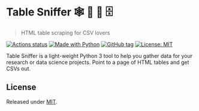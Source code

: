 # Table Sniffer 🕸 🐶 🐽 🗄
> HTML table scraping for CSV lovers

<!-- Shields from https://shields.io/ -->
[![Actions status](https://github.com/MichaelCurrin/table-sniffer/workflows/Python%20application/badge.svg)](https://github.com/MichaelCurrin/table-sniffer/actions)
[![Made with Python](https://img.shields.io/badge/Python->=3.6-blue?logo=python&logoColor=white)](https://python.org)
[![GitHub tag](https://img.shields.io/github/tag/MichaelCurrin/table-sniffer.svg)](https://GitHub.com/MichaelCurrin/table-sniffer/tags/)
[![License: MIT](https://img.shields.io/badge/License-MIT-blue.svg)](#license)

Table Sniffer is a light-weight Python 3 tool to help you gather data for your research or data science projects. Point to a page of HTML tables and get CSVs out.


## License

Released under [MIT](/LICENSE).
